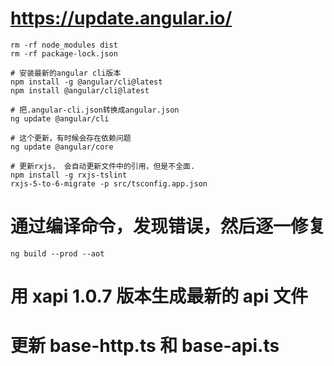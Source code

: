 # https://update.angular.io/

```
rm -rf node_modules dist
rm -rf package-lock.json

# 安装最新的angular cli版本
npm install -g @angular/cli@latest
npm install @angular/cli@latest

# 把.angular-cli.json转换成angular.json
ng update @angular/cli

# 这个更新，有时候会存在依赖问题
ng update @angular/core

# 更新rxjs， 会自动更新文件中的引用，但是不全面.
npm install -g rxjs-tslint
rxjs-5-to-6-migrate -p src/tsconfig.app.json
```

# 通过编译命令，发现错误，然后逐一修复

```
ng build --prod --aot
```

# 用 xapi 1.0.7 版本生成最新的 api 文件

# 更新 base-http.ts 和 base-api.ts
